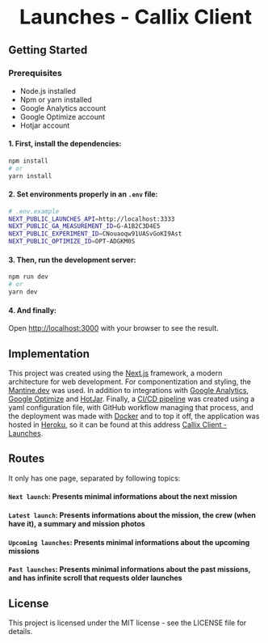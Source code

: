 <h1 style="font-size: 40px; text-align: center;">Launches - Callix Client</h1>

## Getting Started

### Prerequisites

- Node.js installed
- Npm or yarn installed
- Google Analytics account
- Google Optimize account
- Hotjar account

#### 1. First, install the dependencies:

```bash
npm install
# or
yarn install
```

#### 2. Set environments properly in an `.env` file:

```sh
# .env.example
NEXT_PUBLIC_LAUNCHES_API=http://localhost:3333
NEXT_PUBLIC_GA_MEASUREMENT_ID=G-A1B2C3D4E5
NEXT_PUBLIC_EXPERIMENT_ID=CNouaoqw91UASvGoKI9Ast
NEXT_PUBLIC_OPTIMIZE_ID=OPT-ADGKM0S
```

#### 3. Then, run the development server:

```bash
npm run dev
# or
yarn dev
```

#### 4. And finally:

Open [http://localhost:3000](http://localhost:3000) with your browser to see the result.

## Implementation

This project was created using the [Next.js](https://nextjs.org/docs) framework, a modern architecture for web development. For componentization and styling, the [Mantine.dev](https://mantine.dev/getting-started/) was used. In addition to integrations with [Google Analytics](https://analytics.google.com), [Google Optimize](https://optimize.google.com/) and [HotJar](https://www.hotjar.com). Finally, a [CI/CD pipeline](https://github.com/develowl/callix-client/actions) was created using a yaml configuration file, with GitHub workflow managing that process, and the deployment was made with [Docker](https://docker.com) and to top it off, the application was hosted in [Heroku](https://heroku.com), so it can be found at this address [Callix Client - Launches](https://callix-client-f98a40c71d17.herokuapp.com/).

## Routes

It only has one page, separated by following topics:

#### `Next launch`: Presents minimal informations about the next mission

#### `Latest launch`: Presents informations about the mission, the crew (when have it), a summary and mission photos

#### `Upcoming launches`: Presents minimal informations about the upcoming missions

#### `Past launches`: Presents minimal informations about the past missions, and has infinite scroll that requests older launches

## License

This project is licensed under the MIT license - see the LICENSE file for details.
